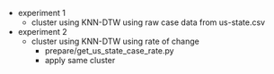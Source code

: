 * experiment 1 
    * cluster using KNN-DTW using raw case data from us-state.csv 
* experiment 2
    * cluster using KNN-DTW using rate of change
        * prepare/get_us_state_case_rate.py
        * apply same cluster 
